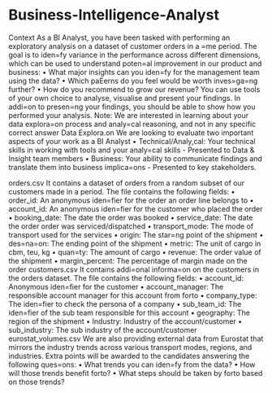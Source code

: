# Business-Intelligence-Analyst

Context
As a BI Analyst, you have been tasked with performing an exploratory analysis on a dataset 
of customer orders in a =me period. The goal is to iden=fy variance in the performance 
across different dimensions, which can be used to understand poten=al improvement in our 
product and business: 
• What major insights can you iden=fy for the management team using the data?
• Which paEerns do you feel would be worth inves=ga=ng further? 
• How do you recommend to grow our revenue? 
You can use tools of your own choice to analyse, visualise and present your findings. In 
addi=on to presen=ng your findings, you should be able to show how you performed your 
analysis. 
Note: We are interested in learning about your data explora=on process and analy=cal 
reasoning, and not in any specific correct answer
Data Explora.on
We are looking to evaluate two important aspects of your work as a BI Analyst 
• Technical/Analy,cal: Your technical skills in working with tools and your analy=cal 
skills - Presented to Data & Insight team members
• Business: Your ability to communicate findings and translate them into business 
implica=ons - Presented to key stakeholders.

orders.csv
It contains a dataset of orders from a random subset of our customers made in a period. The 
file contains the following fields: 
• order_id: An anonymous iden=fier for the order an order line belongs to
• account_id: An anonymous iden=fier for the customer who placed the order
• booking_date: The date the order was booked
• service_date: The date the order order was serviced/dispatched
• transport_mode: The mode of transport used for the services
• origin: The star=ng point of the shipment
• des=na=on: The ending point of the shipment
• metric: The unit of cargo in cbm, teu, kg
• quan=ty: The amount of cargo
• revenue: The order value of the shipment
• margin_percent: The percentage of margin made on the order
customers.csv 
It contains addi=onal informa=on on the customers in the orders dataset. The file contains 
the following fields: 
• account_id: Anonymous iden=fier for the customer 
• account_manager: The responsible account manager for this account from forto
• company_type: The iden=fier to check the persona of a company
• sub_team_id: The iden=fier of the sub team responsible for this account
• geography: The region of the shipment
• Industry: Industry of the account/customer
• sub_industry: The sub industry of the account/customer
eurostat_volumes.csv
We are also providing external data from Eurostat that mirrors the industry trends across 
various transport modes, regions, and industries. Extra points will be awarded to the 
candidates answering the following ques=ons:
• What trends you can iden=fy from the data?
• How will those trends benefit forto?
• What steps should be taken by forto based on those trends?



